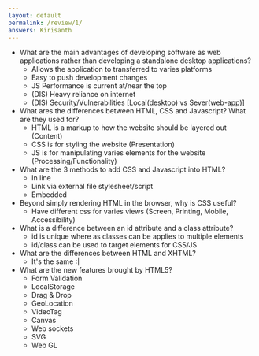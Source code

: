 ```yaml
---
layout: default
permalink: /review/1/
answers: Kirisanth
---
```


- What are the main advantages of developing software as web applications rather than developing a standalone desktop applications?
    - Allows the application to transferred to varies platforms
    - Easy to push development changes
    - JS Performance is current at/near the top
    - (DIS) Heavy reliance on internet
    - (DIS) Security/Vulnerabilities [Local(desktop) vs Sever(web-app)]
- What ares the differences between HTML, CSS and Javascript? What are they used for?
    - HTML is a markup to how the website should be layered out (Content)
    - CSS is for styling the website (Presentation)
    - JS is for manipulating varies elements for the website (Processing/Functionality)
- What are the 3 methods to add CSS and Javascript into HTML?
    - In line
    - Link via external file stylesheet/script
    - Embedded
- Beyond simply rendering HTML in the browser, why is CSS useful?
    - Have different css for varies views (Screen, Printing, Mobile, Accessibility)
- What is a difference between an id attribute and a class attribute?
    - id is unique where as classes can be applies to multiple elements
    - id/class can be used to target elements for CSS/JS
- What are the differences between HTML and XHTML?
    - It's the same :|
- What are the new features brought by HTML5?
    - Form Validation
    - LocalStorage
    - Drag & Drop
    - GeoLocation
    - VideoTag
    - Canvas
    - Web sockets
    - SVG
    - Web GL
